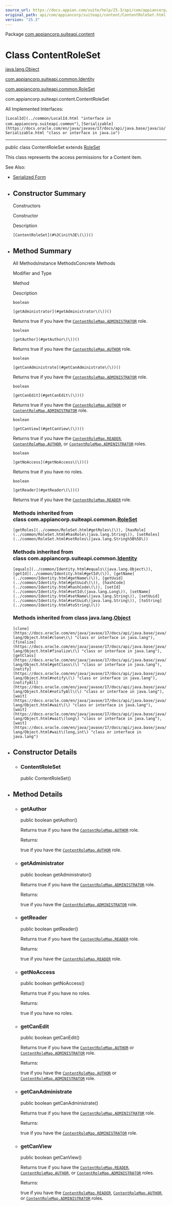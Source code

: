 ```yaml
---
source_url: https://docs.appian.com/suite/help/25.3/api/com/appiancorp/suiteapi/content/ContentRoleSet.html
original_path: api/com/appiancorp/suiteapi/content/ContentRoleSet.html
version: "25.3"
---
```


Package [com.appiancorp.suiteapi.content](package-summary.html)

# Class ContentRoleSet

[java.lang.Object](https://docs.oracle.com/en/java/javase/17/docs/api/java.base/java/lang/Object.html "class or interface in java.lang")

[com.appiancorp.suiteapi.common.Identity](../common/Identity.html "class in com.appiancorp.suiteapi.common")

[com.appiancorp.suiteapi.common.RoleSet](../common/RoleSet.html "class in com.appiancorp.suiteapi.common")

com.appiancorp.suiteapi.content.ContentRoleSet

All Implemented Interfaces:

`[LocalId](../common/LocalId.html "interface in com.appiancorp.suiteapi.common")`, `[Serializable](https://docs.oracle.com/en/java/javase/17/docs/api/java.base/java/io/Serializable.html "class or interface in java.io")`

* * *

public class ContentRoleSet extends [RoleSet](../common/RoleSet.html "class in com.appiancorp.suiteapi.common")

This class represents the access permissions for a Content item.

See Also:

-   [Serialized Form](../../../../serialized-form.html#com.appiancorp.suiteapi.content.ContentRoleSet)

-   ## Constructor Summary

    Constructors

    Constructor

    Description

    `[ContentRoleSet](#%3Cinit%3E\(\))()`

-   ## Method Summary

    All MethodsInstance MethodsConcrete Methods

    Modifier and Type

    Method

    Description

    `boolean`

    `[getAdministrator](#getAdministrator\(\))()`

    Returns true if you have the [`ContentRoleMap.ADMINISTRATOR`](ContentRoleMap.html#ADMINISTRATOR) role.

    `boolean`

    `[getAuthor](#getAuthor\(\))()`

    Returns true if you have the [`ContentRoleMap.AUTHOR`](ContentRoleMap.html#AUTHOR) role.

    `boolean`

    `[getCanAdministrate](#getCanAdministrate\(\))()`

    Returns true if you have the [`ContentRoleMap.ADMINISTRATOR`](ContentRoleMap.html#ADMINISTRATOR) role.

    `boolean`

    `[getCanEdit](#getCanEdit\(\))()`

    Returns true if you have the [`ContentRoleMap.AUTHOR`](ContentRoleMap.html#AUTHOR) or [`ContentRoleMap.ADMINISTRATOR`](ContentRoleMap.html#ADMINISTRATOR) role.

    `boolean`

    `[getCanView](#getCanView\(\))()`

    Returns true if you have the [`ContentRoleMap.READER`](ContentRoleMap.html#READER), [`ContentRoleMap.AUTHOR`](ContentRoleMap.html#AUTHOR), or [`ContentRoleMap.ADMINISTRATOR`](ContentRoleMap.html#ADMINISTRATOR) roles.

    `boolean`

    `[getNoAccess](#getNoAccess\(\))()`

    Returns true if you have no roles.

    `boolean`

    `[getReader](#getReader\(\))()`

    Returns true if you have the [`ContentRoleMap.READER`](ContentRoleMap.html#READER) role.

    ### Methods inherited from class com.appiancorp.suiteapi.common.[RoleSet](../common/RoleSet.html "class in com.appiancorp.suiteapi.common")

    `[getRoles](../common/RoleSet.html#getRoles\(\)), [hasRole](../common/RoleSet.html#hasRole\(java.lang.String\)), [setRoles](../common/RoleSet.html#setRoles\(java.lang.String%5B%5D\))`

    ### Methods inherited from class com.appiancorp.suiteapi.common.[Identity](../common/Identity.html "class in com.appiancorp.suiteapi.common")

    `[equals](../common/Identity.html#equals\(java.lang.Object\)), [getId](../common/Identity.html#getId\(\)), [getName](../common/Identity.html#getName\(\)), [getUuid](../common/Identity.html#getUuid\(\)), [hashCode](../common/Identity.html#hashCode\(\)), [setId](../common/Identity.html#setId\(java.lang.Long\)), [setName](../common/Identity.html#setName\(java.lang.String\)), [setUuid](../common/Identity.html#setUuid\(java.lang.String\)), [toString](../common/Identity.html#toString\(\))`

    ### Methods inherited from class java.lang.[Object](https://docs.oracle.com/en/java/javase/17/docs/api/java.base/java/lang/Object.html "class or interface in java.lang")

    `[clone](https://docs.oracle.com/en/java/javase/17/docs/api/java.base/java/lang/Object.html#clone\(\) "class or interface in java.lang"), [finalize](https://docs.oracle.com/en/java/javase/17/docs/api/java.base/java/lang/Object.html#finalize\(\) "class or interface in java.lang"), [getClass](https://docs.oracle.com/en/java/javase/17/docs/api/java.base/java/lang/Object.html#getClass\(\) "class or interface in java.lang"), [notify](https://docs.oracle.com/en/java/javase/17/docs/api/java.base/java/lang/Object.html#notify\(\) "class or interface in java.lang"), [notifyAll](https://docs.oracle.com/en/java/javase/17/docs/api/java.base/java/lang/Object.html#notifyAll\(\) "class or interface in java.lang"), [wait](https://docs.oracle.com/en/java/javase/17/docs/api/java.base/java/lang/Object.html#wait\(\) "class or interface in java.lang"), [wait](https://docs.oracle.com/en/java/javase/17/docs/api/java.base/java/lang/Object.html#wait\(long\) "class or interface in java.lang"), [wait](https://docs.oracle.com/en/java/javase/17/docs/api/java.base/java/lang/Object.html#wait\(long,int\) "class or interface in java.lang")`

-   ## Constructor Details

    -   ### ContentRoleSet

        public ContentRoleSet()

-   ## Method Details

    -   ### getAuthor

        public boolean getAuthor()

        Returns true if you have the [`ContentRoleMap.AUTHOR`](ContentRoleMap.html#AUTHOR) role.

        Returns:

        true if you have the [`ContentRoleMap.AUTHOR`](ContentRoleMap.html#AUTHOR) role.

    -   ### getAdministrator

        public boolean getAdministrator()

        Returns true if you have the [`ContentRoleMap.ADMINISTRATOR`](ContentRoleMap.html#ADMINISTRATOR) role.

        Returns:

        true if you have the [`ContentRoleMap.ADMINISTRATOR`](ContentRoleMap.html#ADMINISTRATOR) role.

    -   ### getReader

        public boolean getReader()

        Returns true if you have the [`ContentRoleMap.READER`](ContentRoleMap.html#READER) role.

        Returns:

        true if you have the [`ContentRoleMap.READER`](ContentRoleMap.html#READER) role.

    -   ### getNoAccess

        public boolean getNoAccess()

        Returns true if you have no roles.

        Returns:

        true if you have no roles.

    -   ### getCanEdit

        public boolean getCanEdit()

        Returns true if you have the [`ContentRoleMap.AUTHOR`](ContentRoleMap.html#AUTHOR) or [`ContentRoleMap.ADMINISTRATOR`](ContentRoleMap.html#ADMINISTRATOR) role.

        Returns:

        true if you have the [`ContentRoleMap.AUTHOR`](ContentRoleMap.html#AUTHOR) or [`ContentRoleMap.ADMINISTRATOR`](ContentRoleMap.html#ADMINISTRATOR) role.

    -   ### getCanAdministrate

        public boolean getCanAdministrate()

        Returns true if you have the [`ContentRoleMap.ADMINISTRATOR`](ContentRoleMap.html#ADMINISTRATOR) role.

        Returns:

        true if you have the [`ContentRoleMap.ADMINISTRATOR`](ContentRoleMap.html#ADMINISTRATOR) role.

    -   ### getCanView

        public boolean getCanView()

        Returns true if you have the [`ContentRoleMap.READER`](ContentRoleMap.html#READER), [`ContentRoleMap.AUTHOR`](ContentRoleMap.html#AUTHOR), or [`ContentRoleMap.ADMINISTRATOR`](ContentRoleMap.html#ADMINISTRATOR) roles.

        Returns:

        true if you have the [`ContentRoleMap.READER`](ContentRoleMap.html#READER), [`ContentRoleMap.AUTHOR`](ContentRoleMap.html#AUTHOR), or [`ContentRoleMap.ADMINISTRATOR`](ContentRoleMap.html#ADMINISTRATOR) roles.